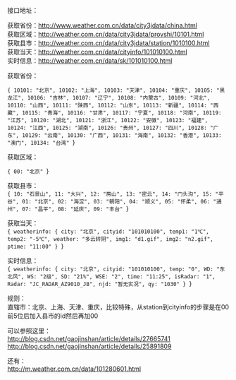 接口地址：

获取省份：http://www.weather.com.cn/data/city3jdata/china.html   
获取区域：http://weather.com.cn/data/city3jdata/provshi/10101.html   
获取县市：http://weather.com.cn/data/city3jdata/station/1010100.html   
获取当天：http://weather.com.cn/data/cityinfo/101010100.html   
实时信息：http://weather.com.cn/data/sk/101010100.html   

获取省份：

`{
10101: "北京",
10102: "上海",
10103: "天津",
10104: "重庆",
10105: "黑龙江",
10106: "吉林",
10107: "辽宁",
10108: "内蒙古",
10109: "河北",
10110: "山西",
10111: "陕西",
10112: "山东",
10113: "新疆",
10114: "西藏",
10115: "青海",
10116: "甘肃",
10117: "宁夏",
10118: "河南",
10119: "江苏",
10120: "湖北",
10121: "浙江",
10122: "安徽",
10123: "福建",
10124: "江西",
10125: "湖南",
10126: "贵州",
10127: "四川",
10128: "广东",
10129: "云南",
10130: "广西",
10131: "海南",
10132: "香港",
10133: "澳门",
10134: "台湾"
`}

获取区域：

`{
00: "北京"
`}

获取县市：   
`{
10: "石景山",
11: "大兴",
12: "房山",
13: "密云",
14: "门头沟",
15: "平谷",
01: "北京",
02: "海淀",
03: "朝阳",
04: "顺义",
05: "怀柔",
06: "通州",
07: "昌平",
08: "延庆",
09: "丰台"
`}

获取当天：   
`{
weatherinfo: {
city: "北京",
cityid: "101010100",
temp1: "1℃",
temp2: "-5℃",
weather: "多云转阴",
img1: "d1.gif",
img2: "n2.gif",
ptime: "11:00"
}
`}

实时信息：   
`{
weatherinfo: {
city: "北京",
cityid: "101010100",
temp: "0",
WD: "东北风",
WS: "2级",
SD: "21%",
WSE: "2",
time: "11:25",
isRadar: "1",
Radar: "JC_RADAR_AZ9010_JB",
njd: "暂无实况",
qy: "1030"
}
`}


规则：   
直辖市：北京、上海、天津、重庆，比较特殊，从station到cityinfo的步骤是在00前5位后加入县市的id然后再加00

可以参照这里：   
http://blog.csdn.net/gaojinshan/article/details/27665741   
http://blog.csdn.net/gaojinshan/article/details/25891809   

还有：   
http://m.weather.com.cn/data/101280601.html   
